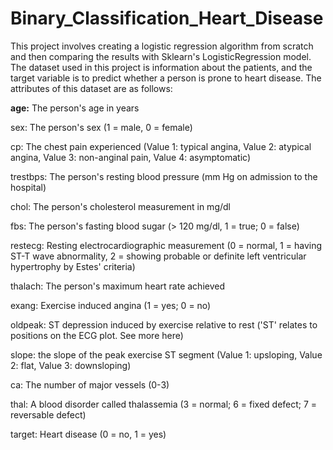 # Binary_Classification_Heart_Disease
This project involves creating a logistic regression algorithm from scratch and then comparing the results with Sklearn's LogisticRegression model. The dataset used in this project is information about the patients, and the target variable is to predict whether a person is prone to heart disease. The attributes of this dataset are as follows:

__age:__ The person's age in years

sex: The person's sex (1 = male, 0 = female)

cp: The chest pain experienced (Value 1: typical angina, Value 2: atypical angina, Value 3: non-anginal pain, Value 4: asymptomatic)

trestbps: The person's resting blood pressure (mm Hg on admission to the hospital)

chol: The person's cholesterol measurement in mg/dl

fbs: The person's fasting blood sugar (> 120 mg/dl, 1 = true; 0 = false)

restecg: Resting electrocardiographic measurement (0 = normal, 1 = having ST-T wave abnormality, 2 = showing probable or definite left ventricular hypertrophy by Estes' criteria)

thalach: The person's maximum heart rate achieved

exang: Exercise induced angina (1 = yes; 0 = no)

oldpeak: ST depression induced by exercise relative to rest ('ST' relates to positions on the ECG plot. See more here)

slope: the slope of the peak exercise ST segment (Value 1: upsloping, Value 2: flat, Value 3: downsloping)

ca: The number of major vessels (0-3)

thal: A blood disorder called thalassemia (3 = normal; 6 = fixed defect; 7 = reversable defect)

target: Heart disease (0 = no, 1 = yes)
